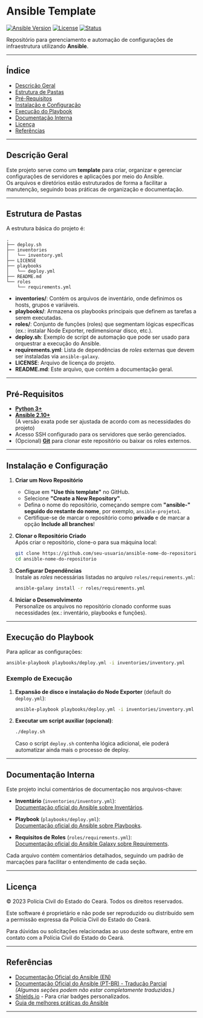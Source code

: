 # Ansible Template

[![Ansible Version](https://img.shields.io/badge/Ansible-2.10%2B-blue.svg)](https://docs.ansible.com/ansible/latest/index.html)
[![License](https://img.shields.io/badge/License-MIT-blue.svg)](LICENSE)
[![Status](https://img.shields.io/badge/Status-Em%20Desenvolvimento-orange.svg)](#)

Repositório para gerenciamento e automação de configurações de infraestrutura utilizando **Ansible**.

---

## Índice

- [Descrição Geral](#descrição-geral)
- [Estrutura de Pastas](#estrutura-de-pastas)
- [Pré-Requisitos](#pré-requisitos)
- [Instalação e Configuração](#instalação-e-configuração)
- [Execução do Playbook](#execução-do-playbook)
- [Documentação Interna](#documentação-interna)
- [Licença](#licença)
- [Referências](#referências)

---

## Descrição Geral

Este projeto serve como um **template** para criar, organizar e gerenciar configurações de servidores e aplicações por meio do Ansible.  
Os arquivos e diretórios estão estruturados de forma a facilitar a manutenção, seguindo boas práticas de organização e documentação.

---

## Estrutura de Pastas

A estrutura básica do projeto é:

```
.
├── deploy.sh
├── inventories
│   └── inventory.yml
├── LICENSE
├── playbooks
│   └── deploy.yml
├── README.md
└── roles
    └── requirements.yml
```

- **inventories/**: Contém os arquivos de inventário, onde definimos os hosts, grupos e variáveis.
- **playbooks/**: Armazena os playbooks principais que definem as tarefas a serem executadas.
- **roles/**: Conjunto de funções (roles) que segmentam lógicas específicas (ex.: instalar Node Exporter, redimensionar disco, etc.).
- **deploy.sh**: Exemplo de script de automação que pode ser usado para orquestrar a execução do Ansible.
- **requirements.yml**: Lista de dependências de *roles* externas que devem ser instaladas via `ansible-galaxy`.
- **LICENSE**: Arquivo de licença do projeto.
- **README.md**: Este arquivo, que contém a documentação geral.

---

## Pré-Requisitos

- **[Python 3+](https://www.python.org/)**
- **[Ansible 2.10+](https://docs.ansible.com/ansible/latest/installation_guide/intro_installation.html)**  
  (A versão exata pode ser ajustada de acordo com as necessidades do projeto)
- Acesso SSH configurado para os servidores que serão gerenciados.
- (Opcional) **[Git](https://git-scm.com/)** para clonar este repositório ou baixar os roles externos.

---

## Instalação e Configuração

1. **Criar um Novo Repositório**  
   - Clique em **"Use this template"** no GitHub.  
   - Selecione **"Create a New Repository"**.  
   - Defina o nome do repositório, começando sempre com **"ansible-" seguido do restante do nome**, por exemplo, `ansible-projeto1`.  
   - Certifique-se de marcar o repositório como **privado** e de marcar a opção **Include all branches**!

2. **Clonar o Repositório Criado**  
   Após criar o repositório, clone-o para sua máquina local:  
   ```bash
   git clone https://github.com/seu-usuario/ansible-nome-do-repositorio.git
   cd ansible-nome-do-repositorio
   ```

3. **Configurar Dependências**  
   Instale as *roles* necessárias listadas no arquivo `roles/requirements.yml`:  
   ```bash
   ansible-galaxy install -r roles/requirements.yml
   ```

4. **Iniciar o Desenvolvimento**  
   Personalize os arquivos no repositório clonado conforme suas necessidades (ex.: inventário, playbooks e funções).  

---

## Execução do Playbook

Para aplicar as configurações:

```bash
ansible-playbook playbooks/deploy.yml -i inventories/inventory.yml
```

### Exemplo de Execução

1. **Expansão de disco e instalação do Node Exporter** (default do `deploy.yml`):
   ```bash
   ansible-playbook playbooks/deploy.yml -i inventories/inventory.yml
   ```

2. **Executar um script auxiliar (opcional)**:
   ```bash
   ./deploy.sh
   ```
   Caso o script `deploy.sh` contenha lógica adicional, ele poderá automatizar ainda mais o processo de deploy.

---

## Documentação Interna

Este projeto inclui comentários de documentação nos arquivos-chave:

- **Inventário** (`inventories/inventory.yml`):  
  [Documentação oficial do Ansible sobre Inventários](https://docs.ansible.com/ansible/latest/inventory_guide/intro_inventory.html).
  
- **Playbook** (`playbooks/deploy.yml`):  
  [Documentação oficial do Ansible sobre Playbooks](https://docs.ansible.com/ansible/latest/user_guide/playbooks.html).
  
- **Requisitos de Roles** (`roles/requirements.yml`):  
  [Documentação oficial do Ansible Galaxy sobre Requirements](https://docs.ansible.com/ansible/latest/galaxy/user_guide.html#installing-multiple-roles-from-a-file).

Cada arquivo contém comentários detalhados, seguindo um padrão de marcações para facilitar o entendimento de cada seção.

---

## Licença

© 2023 Polícia Civil do Estado do Ceará. Todos os direitos reservados.  

Este software é proprietário e não pode ser reproduzido ou distribuído sem a permissão expressa da Polícia Civil do Estado do Ceará.  

Para dúvidas ou solicitações relacionadas ao uso deste software, entre em contato com a Polícia Civil do Estado do Ceará.

--- 

## Referências

- [Documentação Oficial do Ansible (EN)](https://docs.ansible.com/)
- [Documentação Oficial do Ansible (PT-BR) - Tradução Parcial](https://docs.ansible.com/ansible/latest/installation_guide/intro_installation.html)  
  *(Algumas seções podem não estar completamente traduzidas.)*
- [Shields.io](https://shields.io/) - Para criar badges personalizados.
- [Guia de melhores práticas do Ansible](https://docs.ansible.com/ansible/latest/user_guide/playbooks_best_practices.html)

---
